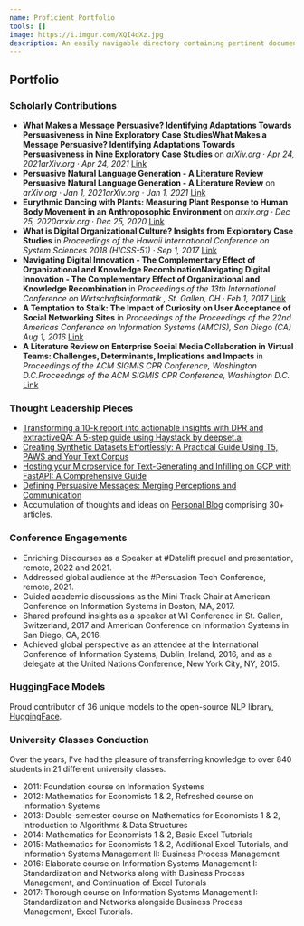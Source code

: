 ```yaml
---
name: Proficient Portfolio
tools: []
image: https://i.imgur.com/XQI4dXz.jpg
description: An easily navigable directory containing pertinent documents, links, and information related to my personal and professional endeavors.
---
```

## Portfolio



### Scholarly Contributions

- __What Makes a Message Persuasive? Identifying Adaptations Towards Persuasiveness in Nine Exploratory Case StudiesWhat Makes a Message Persuasive? Identifying Adaptations Towards Persuasiveness in Nine Exploratory Case Studies__ on _arXiv.org · Apr 24, 2021arXiv.org · Apr 24, 2021_ [Link](https://arxiv.org/pdf/2104.12454.pdf)
- __Persuasive Natural Language Generation - A Literature Review Persuasive Natural Language Generation - A Literature Review__ on _arXiv.org · Jan 1, 2021arXiv.org · Jan 1, 2021_ [Link](https://arxiv.org/abs/2104.12454)
- __Eurythmic Dancing with Plants: Measuring Plant Response to Human Body Movement in an Anthroposophic Environment__ on _arxiv.org · Dec 25, 2020arxiv.org · Dec 25, 2020_ [Link](https://arxiv.org/abs/2012.12978)
- __What is Digital Organizational Culture? Insights from Exploratory Case Studies__ in _Proceedings of the Hawaii International Conference on System Sciences 2018 (HICSS-51) · Sep 1, 2017_ [Link](https://scholarspace.manoa.hawaii.edu/items/eb0597d6-e165-4088-8d78-9417b9e91ce8)
- __Navigating Digital Innovation - The Complementary Effect of Organizational and Knowledge RecombinationNavigating Digital Innovation - The Complementary Effect of Organizational and Knowledge Recombination__ in _Proceedings of the 13th International Conference on Wirtschaftsinformatik , St. Gallen, CH · Feb 1, 2017_ [Link](https://www.semanticscholar.org/paper/Navigating-Digital-Innovation-The-Complementary-of-D%C3%BCrr-Wagner/950046ef8199275ec97b10222786d9cb7dece7d1)
- __A Temptation to Stalk: The Impact of Curiosity on User Acceptance of Social Networking Sites__ in _Proceedings of the Proceedings of the 22nd Americas Conference on Information Systems (AMCIS), San Diego (CA) Aug 1, 2016_ [Link](https://aisel.aisnet.org/amcis2016/Adoption/Presentations/16/)
- __A Literature Review on Enterprise Social Media Collaboration in Virtual Teams: Challenges, Determinants, Implications and Impacts__ in _Proceedings of the ACM SIGMIS CPR Conference, Washington D.C.Proceedings of the ACM SIGMIS CPR Conference, Washington D.C._ [Link](https://dl.acm.org/doi/10.1145/2890602.2890611)

### Thought Leadership Pieces  
- [Transforming a 10-k report into actionable insights with DPR and extractiveQA: A 5-step guide using Haystack by deepset.ai](https://medium.com/@duerr.sebastian/gain-valuable-corporate-insights-from-a-10-k-report-in-5-easy-steps-with-dense-passage-retrieval-8e0cac743c7d)
- [Creating Synthetic Datasets Effortlessly: A Practical Guide Using T5, PAWS and Your Text Corpus](https://medium.com/@duerr.sebastian/4-steps-to-create-synthetic-datasets-with-t5-paws-and-your-text-corpus-fc48bd9fc901)
- [Hosting your Microservice for Text-Generating and Infilling on GCP with FastAPI: A Comprehensive Guide](https://medium.com/analytics-vidhya/hosting-your-text-generating-infilling-micro-service-with-fastapi-on-gcp-ecf92f9d3c0f)
- [Defining Persuasive Messages: Merging Perceptions and Communication](https://medium.com/@duerr.sebastian/what-makes-a-message-persuasive-4c04322df929)
- Accumulation of thoughts and ideas on [Personal Blog](duerr.se/blog) comprising 30+ articles.

### Conference Engagements

- Enriching Discourses as a Speaker at #Datalift prequel and presentation, remote, 2022 and 2021.
- Addressed global audience at the #Persuasion Tech Conference, remote, 2021.
- Guided academic discussions as the Mini Track Chair at American Conference on Information Systems in Boston, MA, 2017.
- Shared profound insights as a speaker at WI Conference in St. Gallen, Switzerland, 2017 and American Conference on Information Systems in San Diego, CA, 2016.
- Achieved global perspective as an attendee at the International Conference of Information Systems, Dublin, Ireland, 2016, and as a delegate at the United Nations Conference, New York City, NY, 2015.

### HuggingFace Models

Proud contributor of 36 unique models to the open-source NLP library, [HuggingFace](https://huggingface.co/seduerr).

### University Classes Conduction

Over the years, I've had the pleasure of transferring knowledge to over 840 students in 21 different university classes.

- 2011: Foundation course on Information Systems
- 2012: Mathematics for Economists 1 & 2, Refreshed course on Information Systems
- 2013: Double-semester course on Mathematics for Economists 1 & 2, Introduction to Algorithms & Data Structures
- 2014: Mathematics for Economists 1 & 2, Basic Excel Tutorials
- 2015: Mathematics for Economists 1 & 2, Additional Excel Tutorials, and Information Systems Management II: Business Process Management
- 2016: Elaborate course on Information Systems Management I: Standardization and Networks along with Business Process Management, and Continuation of Excel Tutorials
- 2017: Thorough course on Information Systems Management I: Standardization and Networks alongside Business Process Management, Excel Tutorials.
